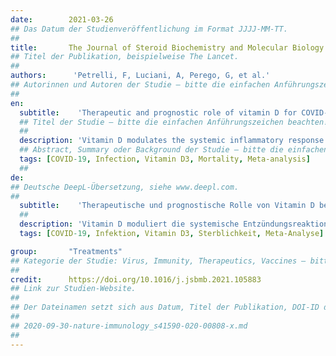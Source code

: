 ```yaml
---
date:        2021-03-26
## Das Datum der Studienveröffentlichung im Format JJJJ-MM-TT.
##
title:       The Journal of Steroid Biochemistry and Molecular Biology
## Titel der Publikation, beispielweise The Lancet.
##
authors:      'Petrelli, F, Luciani, A, Perego, G, et al.'
## Autorinnen und Autoren der Studie – bitte die einfachen Anführungszeichen beachten!
##
en:
  subtitle:    'Therapeutic and prognostic role of vitamin D for COVID-19 infection: A systematic review and meta-analysis of 43 observational studies'
  ## Titel der Studie – bitte die einfachen Anführungszeichen beachten!
  ##
  description: 'Vitamin D modulates the systemic inflammatory response through interaction with immune system. As such, it has a possible protective role against the risk of respiratory tract infections and other diseases. It may be useful in particular, during COVID-19 pandemic. PubMed, the Cochrane Library, and EMBASE were searched from inception until January 31, 2021, for observational or clinical studies reporting the prognosis (and therapeutic effect) of COVID-19 infection in patients with deficient vitamin D levels. The infection rate, severity, and death from COVID-19 infection were pooled to provide an odds ratio with a 95 % confidence interval. An OR > 1 was associated with the worst outcome in deficient compared with nondeficient patients. We assessed the association between vitamin D and risk, severity, and mortality for COVID-19 infection, through a review of 43 observational studies. Among subjects with deficient vitamin D values, risk of COVID-19 infection was higher compared to those with replete values. Vitamin D deficiency was also associated with worse severity and higher mortality than in nondeficient patients. Reduced vitamin D values resulted in a higher infection risk, mortality and severity COVID-19 infection. Supplementation may be considered as preventive and therapeutic measure.'
  ## Abstract, Summary oder Background der Studie – bitte die einfachen Anführungszeichen beachten!
  tags: [COVID-19, Infection, Vitamin D3, Mortality, Meta-analysis]
  ##
de: 
## Deutsche DeepL-Übersetzung, siehe www.deepl.com.
##
  subtitle:    'Therapeutische und prognostische Rolle von Vitamin D bei COVID-19-Infektionen: Eine systematische Überprüfung und Meta-Analyse von 43 Beobachtungsstudien'
  ##
  description: 'Vitamin D moduliert die systemische Entzündungsreaktion durch Interaktion mit dem Immunsystem. Als solches hat es möglicherweise eine schützende Funktion gegen das Risiko von Atemwegsinfektionen und anderen Krankheiten. Es könnte insbesondere während der COVID-19-Pandemie nützlich sein. PubMed, die Cochrane Library und EMBASE wurden von Beginn an bis zum 31. Januar 2021 nach Beobachtungsstudien oder klinischen Studien durchsucht, in denen über die Prognose (und die therapeutische Wirkung) einer COVID-19-Infektion bei Patienten mit unzureichendem Vitamin-D-Spiegel berichtet wurde. Die Infektionsrate, der Schweregrad und der Tod durch eine COVID-19-Infektion wurden gepoolt, um ein Odds Ratio mit einem 95 %-Konfidenzintervall zu erhalten. Ein OR > 1 war bei Patienten mit Vitamin-D-Mangel im Vergleich zu Patienten ohne Mangel mit dem schlechtesten Ergebnis verbunden. Wir untersuchten den Zusammenhang zwischen Vitamin D und dem Risiko, dem Schweregrad und der Sterblichkeit einer COVID-19-Infektion anhand einer Überprüfung von 43 Beobachtungsstudien. Bei Personen mit unzureichenden Vitamin-D-Werten war das Risiko einer COVID-19-Infektion höher als bei Personen mit ausreichenden Werten. Vitamin-D-Mangel war auch mit einem höheren Schweregrad und einer höheren Sterblichkeit verbunden als bei Patienten ohne Mangel. Reduzierte Vitamin-D-Werte führten zu einem höheren Infektionsrisiko, einer höheren Sterblichkeit und einem höheren Schweregrad der COVID-19-Infektion. Eine Supplementierung kann als präventive und therapeutische Maßnahme in Betracht gezogen werden.'
  tags: [COVID-19, Infektion, Vitamin D3, Sterblichkeit, Meta-Analyse]

group:       "Treatments"
## Kategorie der Studie: Virus, Immunity, Therapeutics, Vaccines – bitte die Anführungszeichen beachten!
##
credit:      https://doi.org/10.1016/j.jsbmb.2021.105883
## Link zur Studien-Website.
##
## Der Dateinamen setzt sich aus Datum, Titel der Publikation, DOI-ID der Studie (nach dem letzten Slash) und der Dateiendung zusammen. Bitte den Unterstrich vor der DOI-ID beachten!
##
## 2020-09-30-nature-immunology_s41590-020-00808-x.md
##
---
```

<object data="{{ page.link }}" style='height:calc(100vh - 400px); width: 100%' type='application/pdf'></object>